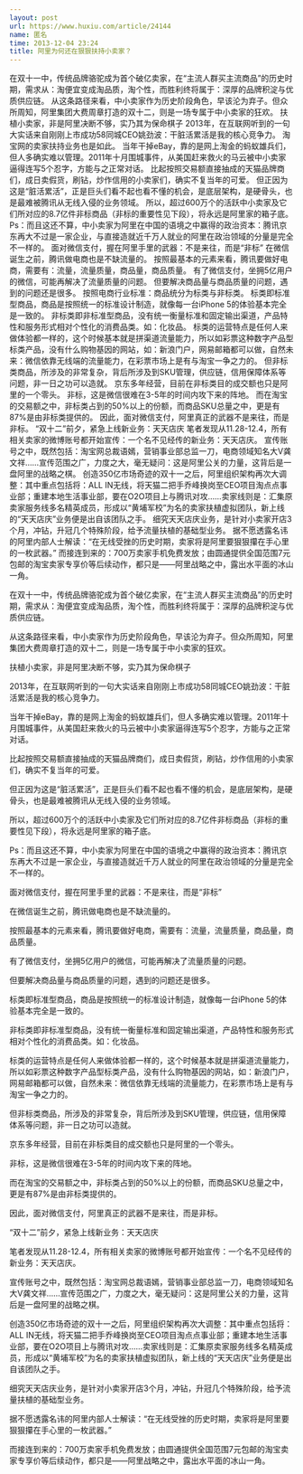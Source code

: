 ```yaml
---
layout: post
url: https://www.huxiu.com/article/24144
name: 匿名
time: 2013-12-04 23:24
title: 阿里为何还在狠狠扶持小卖家？
---
```

在双十一中，传统品牌骆驼成为首个破亿卖家，在“主流人群买主流商品”的历史时期，需求从：淘便宜变成淘品质，淘个性，而胜利终将属于：深厚的品牌积淀与优质供应链。 从这条路径来看，中小卖家作为历史阶段角色，早该沦为弃子。但众所周知，阿里集团大费周章打造的双十二，则是一场专属于中小卖家的狂欢。 扶植小卖家，非是阿里决断不够，实乃其为保命棋子 2013年，在互联网听到的一句大实话来自刚刚上市成功58同城CEO姚劲波：干脏活累活是我的核心竞争力。 淘宝网的卖家扶持业务也是如此。 当年干掉eBay，靠的是网上淘金的蚂蚁雄兵们，但人多确实难以管理。2011年十月围城事件，从美国赶来救火的马云被中小卖家逼得连写5个忍字，方能与之正常对话。 比起按照交易额直接抽成的天猫品牌商们，成日卖假货，刷钻，炒作信用的小卖家们，确实不复当年的可爱。 但正因为这是“脏活累活”，正是巨头们看不起也看不懂的机会，是底层架构，是硬骨头，也是最难被腾讯从无线入侵的业务领域。 所以，超过600万个的活跃中小卖家及它们所对应的8.7亿件非标商品（非标的重要性见下段），将永远是阿里家的箱子底。 Ps：而且这还不算，中小卖家为阿里在中国的语境之中赢得的政治资本：腾讯京东再大不过是一家企业，与直接造就近千万人就业的阿里在政治领域的分量是完全不一样的。 面对微信支付，握在阿里手里的武器：不是来往，而是“非标” 在微信诞生之前，腾讯做电商也是不缺流量的。 按照最基本的元素来看，腾讯要做好电商，需要有：流量，流量质量，商品量，商品质量。 有了微信支付，坐拥5亿用户的微信，可能再解决了流量质量的问题。 但要解决商品量与商品质量的问题，遇到的问题还是很多。 按照电商行业标准：商品统分为标类与非标类。 标类即标准型商品，商品是按照统一的标准设计制造，就像每一台iPhone 5的体验基本完全是一致的。 非标类即非标准型商品，没有统一衡量标准和固定输出渠道，产品特性和服务形式相对个性化的消费品类。如：化妆品。 标类的运营特点是任何人来做体验都一样的，这个时候基本就是拼渠道流量能力，所以如彩票这种数字产品型标类产品，没有什么购物基因的网站，如：新浪门户，网易邮箱都可以做，自然未来：微信依靠无线端的流量能力，在彩票市场上是有与淘宝一争之力的。 但非标类商品，所涉及的非常复杂，背后所涉及到SKU管理，供应链，信用保障体系等问题，非一日之功可以造就。 京东多年经营，目前在非标类目的成交额也只是阿里的一个零头。 非标，这是微信很难在3-5年的时间内攻下来的阵地。 而在淘宝的交易额之中，非标类占到的50%以上的份额，而商品SKU总量之中，更是有87%是由非标类提供的。 因此，面对微信支付，阿里真正的武器不是来往，而是非标。 “双十二”前夕，紧急上线新业务：天天店庆 笔者发现从11.28-12.4，所有相关卖家的微博账号都开始宣传：一个名不见经传的新业务：天天店庆。 宣传账号之中，既然包括：淘宝网总裁语嫣，营销事业部总监一刀，电商领域知名大V龚文祥……宣传范围之广，力度之大，毫无疑问：这是阿里公关的力量，这背后是一盘阿里的战略之棋。 创造350亿市场奇迹的双十一之后，阿里组织架构再次大调整：其中重点包括将：ALL IN无线，将天猫二把手乔峰换岗至CEO项目淘点点事业部；重建本地生活事业部，要在O2O项目上与腾讯对攻……卖家线则是：汇集原卖家服务线多名精英成员，形成以“黄埔军校”为名的卖家扶植虚拟团队，新上线的“天天店庆”业务便是出自该团队之手。 细究天天店庆业务，是针对小卖家开店3个月，冲钻，升冠几个特殊阶段，给予流量扶植的基础型业务。 据不愿透露名讳的阿里内部人士解读：“在无线受挫的历史时期，卖家将是阿里要狠狠攥在手心里的一枚武器。” 而接连到来的：700万卖家手机免费发放；由圆通提供全国范围7元包邮的淘宝卖家专享价等后续动作，都只是——阿里战略之中，露出水平面的冰山一角。

在双十一中，传统品牌骆驼成为首个破亿卖家，在“主流人群买主流商品”的历史时期，需求从：淘便宜变成淘品质，淘个性，而胜利终将属于：深厚的品牌积淀与优质供应链。

从这条路径来看，中小卖家作为历史阶段角色，早该沦为弃子。但众所周知，阿里集团大费周章打造的双十二，则是一场专属于中小卖家的狂欢。

扶植小卖家，非是阿里决断不够，实乃其为保命棋子

2013年，在互联网听到的一句大实话来自刚刚上市成功58同城CEO姚劲波：干脏活累活是我的核心竞争力。

当年干掉eBay，靠的是网上淘金的蚂蚁雄兵们，但人多确实难以管理。2011年十月围城事件，从美国赶来救火的马云被中小卖家逼得连写5个忍字，方能与之正常对话。

比起按照交易额直接抽成的天猫品牌商们，成日卖假货，刷钻，炒作信用的小卖家们，确实不复当年的可爱。

但正因为这是“脏活累活”，正是巨头们看不起也看不懂的机会，是底层架构，是硬骨头，也是最难被腾讯从无线入侵的业务领域。

所以，超过600万个的活跃中小卖家及它们所对应的8.7亿件非标商品（非标的重要性见下段），将永远是阿里家的箱子底。

Ps：而且这还不算，中小卖家为阿里在中国的语境之中赢得的政治资本：腾讯京东再大不过是一家企业，与直接造就近千万人就业的阿里在政治领域的分量是完全不一样的。

面对微信支付，握在阿里手里的武器：不是来往，而是“非标”

在微信诞生之前，腾讯做电商也是不缺流量的。

按照最基本的元素来看，腾讯要做好电商，需要有：流量，流量质量，商品量，商品质量。

有了微信支付，坐拥5亿用户的微信，可能再解决了流量质量的问题。

但要解决商品量与商品质量的问题，遇到的问题还是很多。

标类即标准型商品，商品是按照统一的标准设计制造，就像每一台iPhone 5的体验基本完全是一致的。

非标类即非标准型商品，没有统一衡量标准和固定输出渠道，产品特性和服务形式相对个性化的消费品类。如：化妆品。

标类的运营特点是任何人来做体验都一样的，这个时候基本就是拼渠道流量能力，所以如彩票这种数字产品型标类产品，没有什么购物基因的网站，如：新浪门户，网易邮箱都可以做，自然未来：微信依靠无线端的流量能力，在彩票市场上是有与淘宝一争之力的。

但非标类商品，所涉及的非常复杂，背后所涉及到SKU管理，供应链，信用保障体系等问题，非一日之功可以造就。

京东多年经营，目前在非标类目的成交额也只是阿里的一个零头。

非标，这是微信很难在3-5年的时间内攻下来的阵地。

而在淘宝的交易额之中，非标类占到的50%以上的份额，而商品SKU总量之中，更是有87%是由非标类提供的。

因此，面对微信支付，阿里真正的武器不是来往，而是非标。

“双十二”前夕，紧急上线新业务：天天店庆

笔者发现从11.28-12.4，所有相关卖家的微博账号都开始宣传：一个名不见经传的新业务：天天店庆。

宣传账号之中，既然包括：淘宝网总裁语嫣，营销事业部总监一刀，电商领域知名大V龚文祥……宣传范围之广，力度之大，毫无疑问：这是阿里公关的力量，这背后是一盘阿里的战略之棋。

创造350亿市场奇迹的双十一之后，阿里组织架构再次大调整：其中重点包括将：ALL IN无线，将天猫二把手乔峰换岗至CEO项目淘点点事业部；重建本地生活事业部，要在O2O项目上与腾讯对攻……卖家线则是：汇集原卖家服务线多名精英成员，形成以“黄埔军校”为名的卖家扶植虚拟团队，新上线的“天天店庆”业务便是出自该团队之手。

细究天天店庆业务，是针对小卖家开店3个月，冲钻，升冠几个特殊阶段，给予流量扶植的基础型业务。

据不愿透露名讳的阿里内部人士解读：“在无线受挫的历史时期，卖家将是阿里要狠狠攥在手心里的一枚武器。”

而接连到来的：700万卖家手机免费发放；由圆通提供全国范围7元包邮的淘宝卖家专享价等后续动作，都只是——阿里战略之中，露出水平面的冰山一角。

